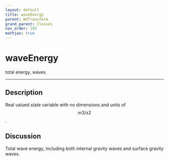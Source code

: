 ```yaml
---
layout: default
title: waveEnergy
parent: WVTransform
grand_parent: Classes
nav_order: 193
mathjax: true
---
```


#  waveEnergy

total energy, waves


---

## Description
Real valued state variable with no dimensions and units of $$m3/s2$$.

## Discussion

Total wave energy, including both internal gravity waves and surface gravity waves.

